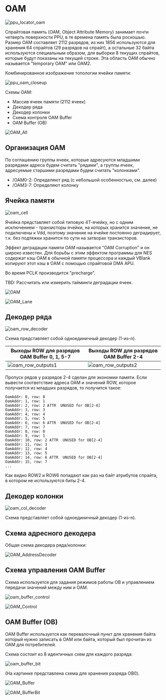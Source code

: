 # OAM

![ppu_locator_oam](/BreakingNESWiki/imgstore/ppu/ppu_locator_oam.jpg)

Спрайтовая память (OAM, Object Attribute Memory) занимает почти четверть поверхности PPU, в те времена память была роскошью. Размер OAM составляет 2112 разрядов, из них 1856 используются для хранения 64 спрайтов (29 разрядов на спрайт), а остальные 32 байта используются специальным образом, для выборки 8 текущих спрайтов, которые будут показаны на текущей строке. Эта область OAM обычно называется "temporary OAM" или OAM2.

Комбинированное изображение топологии ячейки памяти:

![ppu_oam_closeup](/BreakingNESWiki/imgstore/ppu/ppu_oam_closeup.jpg)

Схемы OAM:
- Массив ячеек памяти (2112 ячеек)
- Декодер ряда
- Декодер колонки
- Схема контроля OAM Buffer
- OAM Buffer (OB)

![OAM_All](/BreakingNESWiki/imgstore/ppu/OAM_All.png)

## Организация OAM

По соглашению группы ячеек, которые адресуются младшими разрядами адреса будем считать "рядами", а группы ячеек, адресуемые старшими разрядами будем считать "колонками".

- /OAM0-2: Определяют ряд (с небольшой особенностью, см. далее)
- /OAM3-7: Определяют колонку

## Ячейка памяти

![oam_cell](/BreakingNESWiki/imgstore/ppu/oam_cell.jpg)

Ячейка представляет собой типовую 4T-ячейку, но с одним исключением - транзисторы ячейки, на которых хранится значение, не подключены к Vdd, 
поэтому значение на ячейке постоянно деградирует, т.к. без подтяжки хранится по сути на затворах транзисторов.

Эффект деградации памяти OAM называется "OAM Corruption" и он широко известен. Для борьбы с этим эффектом программы для NES
содержат кэш OAM в обычной памяти процессора и каждый VBlank копируют этот кэш в OAM с помощью спрайтовой DMA APU.

Во время PCLK производится "precharge".

TBD: Рассчитать или измерить тайминги деградации ячеек.

![OAM](/BreakingNESWiki/imgstore/ppu/OAM.png)

![OAM_Lane](/BreakingNESWiki/imgstore/ppu/OAM_Lane.png)

## Декодер ряда

![oam_row_decoder](/BreakingNESWiki/imgstore/ppu/oam_row_decoder.png)

Схема представляет собой одноединичный декодер (1-из-n).

|Выходы ROW для разрядов OAM Buffer 0, 1, 5-7|Выходы ROW для разрядов OAM Buffer 2-4|
|---|---|
|![oam_row_outputs1](/BreakingNESWiki/imgstore/ppu/oam_row_outputs1.png)|![oam_row_outputs2](/BreakingNESWiki/imgstore/ppu/oam_row_outputs2.png)|

Пропуск рядов у разрядов 2-4 сделан для экономии памяти. Если вывести соответствие адреса OAM и значений ROW, которое получается из младших разрядов, то получится такое:

```
OamAddr: 0, row: 0
OamAddr: 1, row: 1
OamAddr: 2, row: 2 ATTR  UNUSED for OB[2-4]
OamAddr: 3, row: 3
OamAddr: 4, row: 4
OamAddr: 5, row: 5
OamAddr: 6, row: 6 ATTR  UNUSED for OB[2-4]
OamAddr: 7, row: 7
OamAddr: 8, row: 0
OamAddr: 9, row: 1
OamAddr: 10, row: 2 ATTR  UNUSED for OB[2-4]
OamAddr: 11, row: 3
OamAddr: 12, row: 4
OamAddr: 13, row: 5
OamAddr: 14, row: 6 ATTR  UNUSED for OB[2-4]
OamAddr: 15, row: 7
...
```

Как видно ROW2 и ROW6 попадают как раз на байт атрибутов спрайта, в котором не используются биты 2-4.

## Декодер колонки

![oam_col_decoder](/BreakingNESWiki/imgstore/ppu/oam_col_decoder.png)

Схема представляет собой одноединичный декодер (1-из-n).

## Схема адресного декодера

Общая схема декодера ряда/колонки:

![OAM_AddressDecoder](/BreakingNESWiki/imgstore/ppu/OAM_AddressDecoder.png)

## Схема управления OAM Buffer

Схема используется для задания режимов работы OB и управлением передачи значений между ним и OAM.

![oam_buffer_control](/BreakingNESWiki/imgstore/ppu/oam_buffer_control.jpg)

![OAM_Control](/BreakingNESWiki/imgstore/ppu/OAM_Control.png)

## OAM Buffer (OB)

OAM Buffer используется как перевалочный пункт для хранения байта который нужно записать в OAM или байта, который был прочитан из OAM для потребителей.

Схема состоит из 8 идентичных схем для каждого разряда:

![oam_buffer_bit](/BreakingNESWiki/imgstore/ppu/oam_buffer_bit.jpg)

(На картинке представлена схема для хранения разряда OB0).

![OAM_Buffer](/BreakingNESWiki/imgstore/ppu/OAM_Buffer.png)

![OAM_BufferBit](/BreakingNESWiki/imgstore/ppu/OAM_BufferBit.png)
